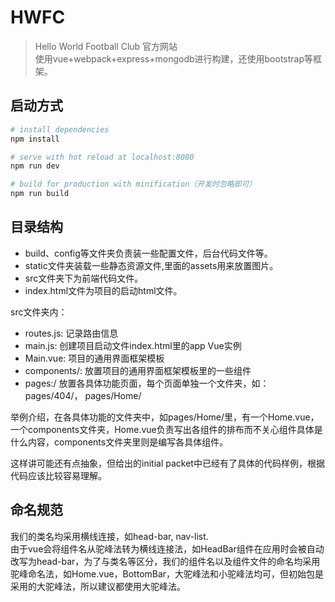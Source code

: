 # HWFC

> Hello World Football Club 官方网站    
> 使用vue+webpack+express+mongodb进行构建，还使用bootstrap等框架。

## 启动方式

``` bash
# install dependencies
npm install

# serve with hot reload at localhost:8080
npm run dev

# build for production with minification（开发时忽略即可）
npm run build
```
## 目录结构
- build、config等文件夹负责装一些配置文件，后台代码文件等。   
- static文件夹装载一些静态资源文件,里面的assets用来放置图片。    
- src文件夹下为前端代码文件。   
- index.html文件为项目的启动html文件。  

src文件夹内：
- routes.js:  记录路由信息    
- main.js:  创建项目启动文件index.html里的app Vue实例   
- Main.vue:  项目的通用界面框架模板   
- components/:  放置项目的通用界面框架模板里的一些组件   
- pages:/ 放置各具体功能页面，每个页面单独一个文件夹，如：pages/404/， pages/Home/

举例介绍，在各具体功能的文件夹中，如pages/Home/里，有一个Home.vue，一个components文件夹，Home.vue负责写出各组件的排布而不关心组件具体是什么内容，components文件夹里则是编写各具体组件。

这样讲可能还有点抽象，但给出的initial packet中已经有了具体的代码样例，根据代码应该比较容易理解。

## 命名规范
我们的类名均采用横线连接，如head-bar, nav-list.  
由于vue会将组件名从驼峰法转为横线连接法，如HeadBar组件在应用时会被自动改写为head-bar，为了与类名等区分，我们的组件名以及组件文件的命名均采用驼峰命名法，如Home.vue，BottomBar，大驼峰法和小驼峰法均可，但初始包是采用的大驼峰法，所以建议都使用大驼峰法。